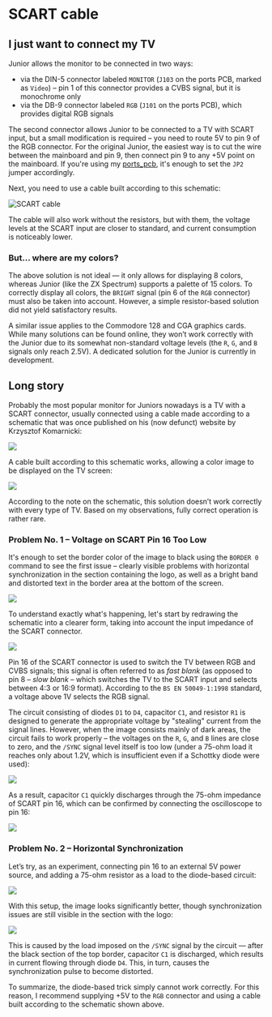 # SCART cable 

## I just want to connect my TV

Junior allows the monitor to be connected in two ways:

- via the DIN-5 connector labeled `MONITOR` (`J103` on the ports PCB, marked as `Video`) – pin 1 of this connector provides a CVBS signal, but it is monochrome only
- via the DB-9 connector labeled `RGB` (`J101` on the ports PCB), which provides digital RGB signals

The second connector allows Junior to be connected to a TV with SCART input, but a small modification is required – you need to route 5V to pin 9 of the RGB connector. For the original Junior, the easiest way is to cut the wire between the mainboard and pin 9, then connect pin 9 to any +5V point on the mainboard. If you're using my [ports_pcb](../../ports_pcb), it's enough to set the `JP2` jumper accordingly.

Next, you need to use a cable built according to this schematic:

![SCART cable](scart/scart_cable.png)

The cable will also work without the resistors, but with them, the voltage levels at the SCART input are closer to standard, and current consumption is noticeably lower.

### But... where are my colors?

The above solution is not ideal — it only allows for displaying 8 colors, whereas Junior (like the ZX Spectrum) supports a palette of 15 colors. To correctly display all colors, the `BRIGHT` signal (pin 6 of the `RGB` connector) must also be taken into account. However, a simple resistor-based solution did not yield satisfactory results.

A similar issue applies to the Commodore 128 and CGA graphics cards. While many solutions can be found online, they won’t work correctly with the Junior due to its somewhat non-standard voltage levels (the `R`, `G`, and `B` signals only reach 2.5V). A dedicated solution for the Junior is currently in development.

## Long story

Probably the most popular monitor for Juniors nowadays is a TV with a SCART connector, usually connected using a cable made according to a schematic that was once published on his (now defunct) website by Krzysztof Komarnicki:

![](scart/1_rgb_scart.png)

A cable built according to this schematic works, allowing a color image to be displayed on the TV screen:

![](scart/1.1_norm.jpg)

According to the note on the schematic, this solution doesn’t work correctly with every type of TV. Based on my observations, fully correct operation is rather rare.

### Problem No. 1 – Voltage on SCART Pin 16 Too Low

It's enough to set the border color of the image to black using the `BORDER 0` command to see the first issue – clearly visible problems with horizontal synchronization in the section containing the logo, as well as a bright band and distorted text in the border area at the bottom of the screen.

![](scart/1.2_border0.jpg)

To understand exactly what's happening, let's start by redrawing the schematic into a clearer form, taking into account the input impedance of the SCART connector.

![](scart/scart_c1.png)

Pin 16 of the SCART connector is used to switch the TV between RGB and CVBS signals; this signal is often referred to as *fast blank* (as opposed to pin 8 – *slow blank* – which switches the TV to the SCART input and selects between 4:3 or 16:9 format). According to the `BS EN 50049-1:1998` standard, a voltage above 1V selects the RGB signal.

The circuit consisting of diodes `D1` to `D4`, capacitor `C1`, and resistor `R1` is designed to generate the appropriate voltage by "stealing" current from the signal lines. However, when the image consists mainly of dark areas, the circuit fails to work properly – the voltages on the `R`, `G`, and `B` lines are close to zero, and the `/SYNC` signal level itself is too low (under a 75-ohm load it reaches only about 1.2V, which is insufficient even if a Schottky diode were used):

![](scart/scope/sync_loaded.png)

As a result, capacitor `C1` quickly discharges through the 75-ohm impedance of SCART pin 16, which can be confirmed by connecting the oscilloscope to pin 16:

![](scart/scope/p16_b0.png)

### Problem No. 2 – Horizontal Synchronization

Let’s try, as an experiment, connecting pin 16 to an external 5V power source, and adding a 75-ohm resistor as a load to the diode-based circuit:

![](scart/scart_c2.png)

With this setup, the image looks significantly better, though synchronization issues are still visible in the section with the logo:

![](scart/2.1_border0_p16_5.jpg)

This is caused by the load imposed on the `/SYNC` signal by the circuit — after the black section of the top border, capacitor `C1` is discharged, which results in current flowing through diode `D4`. This, in turn, causes the synchronization pulse to become distorted. 

To summarize, the diode-based trick simply cannot work correctly. For this reason, I recommend supplying +5V to the `RGB` connector and using a cable built according to the schematic shown above.